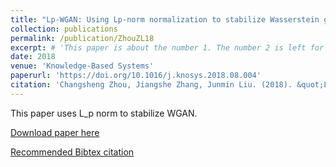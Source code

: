 ```yaml
---
title: "Lp-WGAN: Using Lp-norm normalization to stabilize Wasserstein generative adversarial networks"
collection: publications
permalink: /publication/ZhouZL18
excerpt: # 'This paper is about the number 1. The number 2 is left for future work.'
date: 2018
venue: 'Knowledge-Based Systems'
paperurl: 'https://doi.org/10.1016/j.knosys.2018.08.004'
citation: 'Changsheng Zhou, Jiangshe Zhang, Junmin Liu. (2018). &quot;Lp-WGAN: Using Lp-norm normalization to stabilize Wasserstein generative adversarial networks.&quot; <i>Knowledge-Based Systems</i>. 161(1).'
---
```

This paper uses L_p norm to stabilize WGAN.

[Download paper here](https://doi.org/10.1016/j.knosys.2018.08.004)

[Recommended Bibtex citation](https://dblp.uni-trier.de/rec/bibtex/journals/kbs/ZhouZL18)
